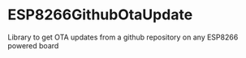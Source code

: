 # ESP8266GithubOtaUpdate
Library to get OTA updates from a github repository on any ESP8266 powered board
